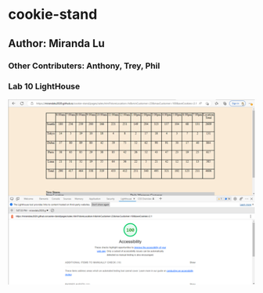 # cookie-stand

## Author: Miranda Lu

### Other Contributers: Anthony, Trey, Phil

### Lab 10 LightHouse

![Alt text](img/SalmonCookiesLightHouse.png)
